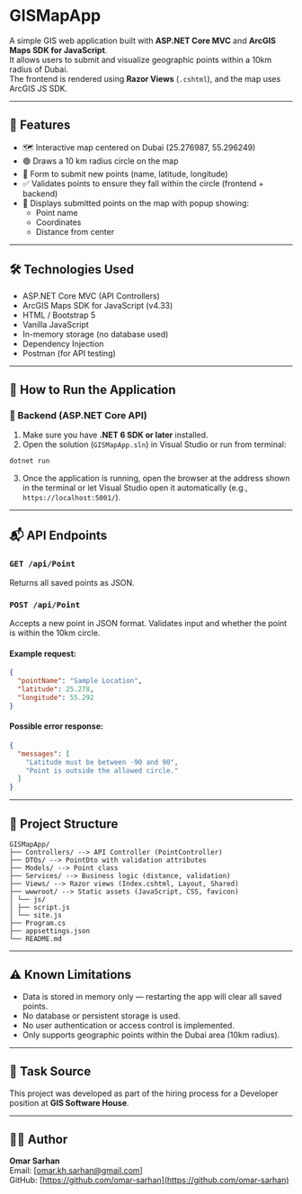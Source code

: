 ﻿# GISMapApp

A simple GIS web application built with **ASP.NET Core MVC** and **ArcGIS Maps SDK for JavaScript**.  
It allows users to submit and visualize geographic points within a 10km radius of Dubai.  
The frontend is rendered using **Razor Views** (`.cshtml`), and the map uses ArcGIS JS SDK.


---

## 📌 Features

- 🗺️ Interactive map centered on Dubai (25.276987, 55.296249)
- 🟢 Draws a 10 km radius circle on the map
- 🧾 Form to submit new points (name, latitude, longitude)
- ✅ Validates points to ensure they fall within the circle (frontend + backend)
- 📍 Displays submitted points on the map with popup showing:
  - Point name
  - Coordinates
  - Distance from center

---

## 🛠️ Technologies Used

- ASP.NET Core MVC (API Controllers)
- ArcGIS Maps SDK for JavaScript (v4.33)
- HTML / Bootstrap 5
- Vanilla JavaScript
- In-memory storage (no database used)
- Dependency Injection 
- Postman (for API testing)


---

## 🚀 How to Run the Application

### 🔹 Backend (ASP.NET Core API)

1. Make sure you have **.NET 6 SDK or later** installed.
2. Open the solution (`GISMapApp.sln`) in Visual Studio or run from terminal:

```bash
dotnet run
```

3. Once the application is running, open the browser at the address shown in the terminal 
or let Visual Studio open it automatically (e.g., `https://localhost:5001/`).


---

## 📬 API Endpoints

### `GET /api/Point`
Returns all saved points as JSON.

### `POST /api/Point`
Accepts a new point in JSON format. Validates input and whether the point is within the 10km circle.

#### Example request:
```json
{
  "pointName": "Sample Location",
  "latitude": 25.278,
  "longitude": 55.292
}
```

#### Possible error response:
```json
{
  "messages": [
    "Latitude must be between -90 and 90",
    "Point is outside the allowed circle."
  ]
}
```

---

## 📁 Project Structure

```
GISMapApp/
├── Controllers/ --> API Controller (PointController)
├── DTOs/ --> PointDto with validation attributes
├── Models/ --> Point class
├── Services/ --> Business logic (distance, validation)
├── Views/ --> Razor views (Index.cshtml, Layout, Shared)
├── wwwroot/ --> Static assets (JavaScript, CSS, favicon)
│ └── js/
│ ├── script.js
│ └── site.js
├── Program.cs
├── appsettings.json
└── README.md
```

---



## ⚠️ Known Limitations

- Data is stored in memory only — restarting the app will clear all saved points.
- No database or persistent storage is used.
- No user authentication or access control is implemented.
- Only supports geographic points within the Dubai area (10km radius).

---

## 📄 Task Source

This project was developed as part of the hiring process for a Developer position at **GIS Software House**.

---

## 👨‍💻 Author

**Omar Sarhan**  
Email: [omar.kh.sarhan@gmail.com]  
GitHub: [https://github.com/omar-sarhan](https://github.com/omar-sarhan)